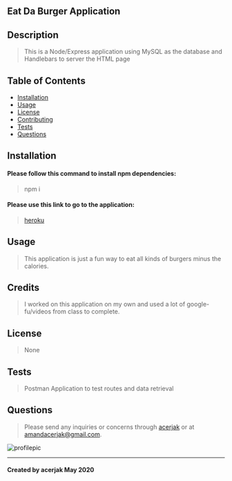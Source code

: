 ## Eat Da Burger Application
## Description
> This is a Node/Express application using MySQL as the database and Handlebars to server the HTML page
## Table of Contents
* [Installation](#installation)
* [Usage](#usage)
* [License](#license)
* [Contributing](#contributing)
* [Tests](#tests)
* [Questions](#questions)
## Installation
#### Please follow this command to install npm dependencies:
> npm i
#### Please use this link to go to the application:
> [heroku](https://glacial-springs-08945.herokuapp.com/ "Heroku Deployed Site")
## Usage
> This application is just a fun way to eat all kinds of burgers minus the calories.
## Credits
> I worked on this application on my own and used a lot of google-fu/videos from class to complete.
## License
> None
## Tests
> Postman Application to test routes and data retrieval
## Questions
> Please send any inquiries or concerns through [acerjak](https://api.github.com/users/acerjak "GitHub Profile") or at amandacerjak@gmail.com.

![profilepic](https://avatars1.githubusercontent.com/u/62491401?v=4 "acerjak")
***
#### Created by acerjak May 2020